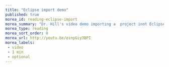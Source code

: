 ```yaml
---
title: "Eclipse import demo"
published: true
morea_id: reading-eclipse-import
morea_summary: "Dr. Hill's video demo importing a  project inot Eclipse."
morea_type: reading
morea_sort_order: 0
morea_url: http://youtu.be/oinpGiy3BPI
morea_labels:
 - video
 - 1 min
 - optional
---
```

<!--  # Dr. Hill's Eclipse video demos

These are recorded on a Mac, but the process is identical regardless of OS (Mac, Windows, Linux...)
 Recorded on a Mac, but the process is identical regardless of OS (Mac, Windows, Linux).
  * Downloading & installing Eclipse, setting it up for the first time, and creating a new project: [DownloadingEclipse.mp4](http://msuweb.montclair.edu/~hillem/183/DownloadingEclipse.mp4)* Exporting a project from Eclipse: [ExportingEclipseProjectHD.mp4](http://msuweb.montclair.edu/~hillem /183/ExportingEclipseProjectHD.mp4) 1 min  * Importing projects into Eclipse: [ImportingEclipseProject.mp4](http://msuweb.montclair.edu/~hillem /183/ImportingEclipseProject.mp4) 2 min-->

<!--TODO: host locally! or on youtube...
Download eclipse http://youtu.be/dc70DVjWnyI (6 min)
export project: http://youtu.be/M6huFxzclGE (1 min)
importing an eclipse project: http://youtu.be/oinpGiy3BPI (1 min)
-->